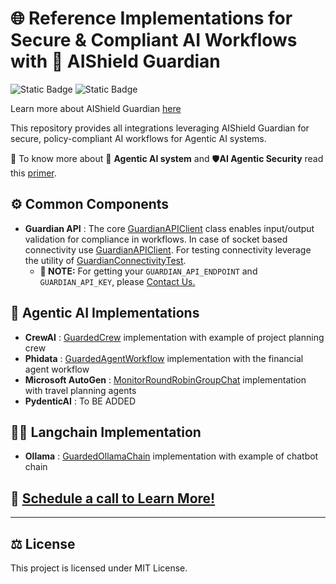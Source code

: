
# 🌐 Reference Implementations for Secure & Compliant AI Workflows with **🔐 AIShield Guardian** 

![Static Badge](https://img.shields.io/badge/State-Beta-yellow) 
![Static Badge](https://img.shields.io/badge/Notice-Work_in_Progress-blue)



Learn more about AIShield Guardian [here](https://www.boschaishield.com/aishield-guardian/)

This repository provides all integrations leveraging AIShield Guardian for secure, policy-compliant AI workflows for Agentic AI systems.

📜 To know more about 🤖  **Agentic AI system** and 🛡️**AI Agentic Security** read this [primer](LearnAgenticAISecurity/agentic_ai_security.md).

## ⚙️ Common Components

- **Guardian API** : The core [GuardianAPIClient](guardian_api.py) class enables input/output validation for compliance in workflows. In case of socket based connectivity use [GuardianAPIClient](guardian_api_soket.py). For testing connectivity leverage the utility of [GuardianConnectivityTest](utils/guardian_connectivity_test.py).
    - **📝 NOTE:** For getting your `GUARDIAN_API_ENDPOINT` and `GUARDIAN_API_KEY`, please [Contact Us.](mailto:contact.aishield@bosch.com?subject=Request%20for%20Guardian%20API%20key&body=Hello,%0D%0A%0D%0AI%20want%20to%20use%20Guardian%20API%20for%20my%20agentic%20workflow.%20Could%20you%20please%20provide%20me%20an%20API%20key.%0D%0A%0D%0AName:%0D%0AGithub%20profile%20or%20LinkedIn%20profile:%0D%0AIntended%20use:%0D%0AAgentic%20AI%20Framework:%0D%0A)

## 🤖 Agentic AI Implementations

- **CrewAI** : [GuardedCrew](AgentAI/Crewai_Agent_Example) implementation with example of project planning crew
- **Phidata** : [GuardedAgentWorkflow](AgentAI/PhiData_Agent_Examples) implementation with the financial agent workflow
- **Microsoft AutoGen** : [MonitorRoundRobinGroupChat](AgentAI/Microsoft_Autogen_Example) implementation with travel planning agents
- **PydenticAI** : To BE ADDED

## 🦜️🔗 Langchain Implementation

- **Ollama** : [GuardedOllamaChain](Langchain/Ollama_Simplechain_guardian) implementation with example of chatbot chain

## 📅 **[Schedule a call to Learn More!](https://share-eu1.hsforms.com/1er3vym0FRA-r_B2ZnG5OWQffb9n?__hstc=138249519.4d817d58bf2f28287881f1a4495c2daa.1682320777326.1688113936277.1688634393681.37&__hssc=138249519.1.1688634393681&__hsfp=524412920)**

---

## ⚖️ License

This project is licensed under MIT License.
